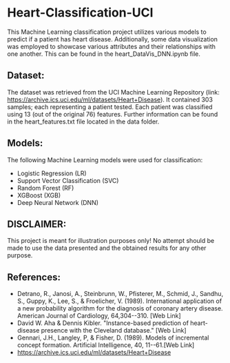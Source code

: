 # Heart-Classification-UCI

This Machine Learning classification project utilizes various models to predict if a patient has heart disease. Additionally, some data visualization was employed to showcase various attributes and their relationships with one another. This can be found in the heart_DataVis_DNN.ipynb file.

## Dataset:

The dataset was retrieved from the UCI Machine Learning Repository (link: https://archive.ics.uci.edu/ml/datasets/Heart+Disease). It contained 303 samples; each representing a patient tested. Each patient was classified using 13 (out of the original 76) features. Further information can be found in the heart_features.txt file located in the data folder.

## Models:

The following Machine Learning models were used for classification:

- Logistic Regression (LR)
- Support Vector Classification (SVC)
- Random Forest (RF)
- XGBoost (XGB)
- Deep Neural Network (DNN)

## DISCLAIMER:

This project is meant for illustration purposes only! No attempt should be made to use the data presented and the obtained results for any other purpose.

## References:

- Detrano, R., Janosi, A., Steinbrunn, W., Pfisterer, M., Schmid, J., Sandhu, S., Guppy, K., Lee, S., & Froelicher, V. (1989). International application of a new probability algorithm for the diagnosis of coronary artery disease. American Journal of Cardiology, 64,304--310. [Web Link]
- David W. Aha & Dennis Kibler. "Instance-based prediction of heart-disease presence with the Cleveland database." [Web Link]
- Gennari, J.H., Langley, P, & Fisher, D. (1989). Models of incremental concept formation. Artificial Intelligence, 40, 11--61.[Web Link]
- https://archive.ics.uci.edu/ml/datasets/Heart+Disease
